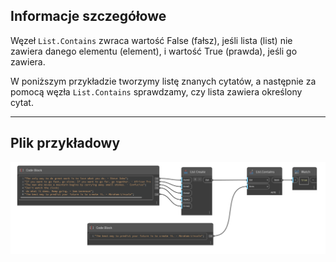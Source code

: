## Informacje szczegółowe
Węzeł `List.Contains` zwraca wartość False (fałsz), jeśli lista (list) nie zawiera danego elementu (element), i wartość True (prawda), jeśli go zawiera.

W poniższym przykładzie tworzymy listę znanych cytatów, a następnie za pomocą węzła `List.Contains` sprawdzamy, czy lista zawiera określony cytat.
___
## Plik przykładowy

![List.Contains](./DSCore.List.Contains_img.jpg)
